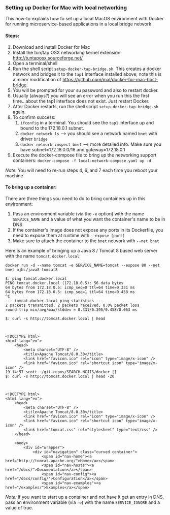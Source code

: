 ### Setting up Docker for Mac with local networking

This how-to explains how to set up a local MacOS environment with Docker for running microservice-based applications in a local
bridge network.

#### Steps:

1. Download and install Docker for Mac
1. Install the tun/tap OSX networking kernel extension: http://tuntaposx.sourceforge.net/
1. Open a terminal/shell
1. Run the shell script `setup-docker-tap-bridge.sh`.  This creates a docker network and bridges it to the `tap1` interface installed above; 
note this is a minor modification of https://github.com/mal/docker-for-mac-host-bridge.
1. You will be prompted for your su password and also to restart docker.
1. Usually (always?) you will see an error when you run this the first time...about the tap1 interface does not exist.  Just restart Docker.
1. After Docker restarts, run the shell script `setup-docker-tap-bridge.sh` again.
1. To confirm success:
	1. `ifconfig` in a terminal.  You should see the `tap1` interface up and bound to the 172.18.0.1 subnet.
	1. `docker network ls` --> you should see a network named `bnet` with driver `bridge`
	1. `docker network inspect bnet` --> more detailed info.  Make sure you have subnet=172.18.0.0/16 and gateway=172.18.0.1
1. Execute the docker-compose file to bring up the networking support containers: `docker-compose -f local-network-compose.yaml up -d`

_Note:_ You will need to re-run steps 4, 6, and 7 each time you reboot your machine.

#### To bring up a container:

There are three things you need to do to bring containers up in this environment:

1. Pass an environment variable (via the `-e` option) with the name `SERVICE_NAME` and a value of what you want the container's name to be in DNS
1. If the container's image does not expose any ports in its Dockerfile, you need to expose them at runtime with `--expose [port]`
1. Make sure to attach the container to the `bnet` network with `--net bnet`

Here is an example of bringing up a Java 8 / Tomcat 8 based web server with the name `tomcat.docker.local`:

`docker run -d --name tomcat -e SERVICE_NAME=tomcat --expose 80 --net bnet ojbc/java8-tomcat8`

```
$: ping tomcat.docker.local
PING tomcat.docker.local (172.18.0.5): 56 data bytes
64 bytes from 172.18.0.5: icmp_seq=0 ttl=64 time=0.331 ms
64 bytes from 172.18.0.5: icmp_seq=1 ttl=64 time=0.458 ms
^C
--- tomcat.docker.local ping statistics ---
2 packets transmitted, 2 packets received, 0.0% packet loss
round-trip min/avg/max/stddev = 0.331/0.395/0.458/0.063 ms
```

```
$: curl -s http://tomcat.docker.local | head



<!DOCTYPE html>
<html lang="en">
    <head>
        <meta charset="UTF-8" />
        <title>Apache Tomcat/8.0.30</title>
        <link href="favicon.ico" rel="icon" type="image/x-icon" />
        <link href="favicon.ico" rel="shortcut icon" type="image/x-icon" />
19 14:57 scott ~/git-repos/SEARCH-NCJIS/docker []
$: curl -s http://tomcat.docker.local | head -20



<!DOCTYPE html>
<html lang="en">
    <head>
        <meta charset="UTF-8" />
        <title>Apache Tomcat/8.0.30</title>
        <link href="favicon.ico" rel="icon" type="image/x-icon" />
        <link href="favicon.ico" rel="shortcut icon" type="image/x-icon" />
        <link href="tomcat.css" rel="stylesheet" type="text/css" />
    </head>

    <body>
        <div id="wrapper">
            <div id="navigation" class="curved container">
                <span id="nav-home"><a href="http://tomcat.apache.org/">Home</a></span>
                <span id="nav-hosts"><a href="/docs/">Documentation</a></span>
                <span id="nav-config"><a href="/docs/config/">Configuration</a></span>
                <span id="nav-examples"><a href="/examples/">Examples</a></span>
```

_Note:_ if you want to start up a container and not have it get an entry in DNS, pass an environment variable (via `-e`) with the name `SERVICE_IGNORE` and a value of true.
